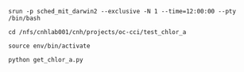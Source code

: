 ```srun -p sched_mit_darwin2 --exclusive -N 1 --time=12:00:00 --pty /bin/bash```

```cd /nfs/cnhlab001/cnh/projects/oc-cci/test_chlor_a```

```source env/bin/activate```

```python get_chlor_a.py ```
